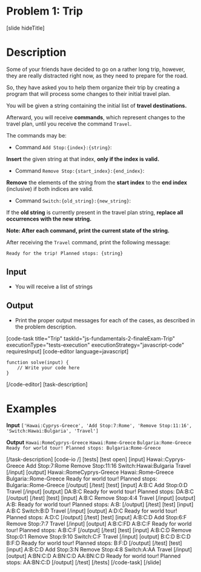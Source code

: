 # Problem 1: Trip

[slide hideTitle]
# Description

Some of your friends have decided to go on a rather long trip, however, they are really distracted right now, as they need to prepare for the road.

So, they have asked you to help them organize their trip by creating a program that will process some changes to their initial travel plan.

You will be given a string containing the initial list of **travel destinations.**

Afterward, you will receive **commands**, which represent changes to the travel plan, until you receive the command `Travel`.

The commands may be:

* Command `Add Stop:{index}:{string}`:

**Insert** the given string at that index, **only if the index is valid.**

* Command `Remove Stop:{start_index}:{end_index}`:

**Remove** the elements of the string from the **start index** to the **end index** \(inclusive\) if both indices are valid.

* Command `Switch:{old_string}:{new_string}`: 

If the **old string** is currently present in the travel plan string, **replace all occurrences with the new string.**

**Note: After each command, print the current state of the string.**

After receiving the `Travel` command, print the following message:

`Ready for the trip! Planned stops: {string}`

## Input

* You will receive a list of strings

## Output

* Print the proper output messages for each of the cases, as described in the problem description.

[code-task title="Trip" taskId="js-fundamentals-2-finaleExam-Trip" executionType="tests-execution" executionStrategy="javascript-code" requiresInput]
[code-editor language=javascript]
```
function solve(input) {
	// Write your code here
}
```
[/code-editor]
[task-description]

# Examples

**Input**
`['Hawai:Cyprys-Greece', 'Add Stop:7:Rome', 'Remove Stop:11:16', 'Switch:Hawai:Bulgaria', 'Travel']`

**Output**
`Hawai:RomeCyprys-Greece`
`Hawai:Rome-Greece`
`Bulgaria:Rome-Greece`
`Ready for world tour! Planned stops: Bulgaria:Rome-Greece`

[/task-description]
[code-io /]
[tests]
[test open]
[input]
Hawai\:\:Cyprys\-Greece
Add Stop\:7\:Rome
Remove Stop\:11\:16
Switch\:Hawai\:Bulgaria
Travel
[/input]
[output]
Hawai\:\:RomeCyprys\-Greece
Hawai\:\:Rome\-Greece
Bulgaria\:\:Rome\-Greece
Ready for world tour\! Planned stops\: Bulgaria\:\:Rome\-Greece
[/output]
[/test]
[test]
[input]
A:B:C
Add Stop:0:D
Travel
[/input]
[output]
DA:B:C
Ready for world tour! Planned stops: DA:B:C
[/output]
[/test]
[test]
[input]
A:B:C
Remove Stop:4:4
Travel
[/input]
[output]
A:B:
Ready for world tour! Planned stops: A:B:
[/output]
[/test]
[test]
[input]
A:B:C
Switch:B:D
Travel
[/input]
[output]
A:D:C
Ready for world tour! Planned stops: A:D:C
[/output]
[/test]
[test]
[input]
A:B:C:D
Add Stop:6:F
Remove Stop:7:7
Travel
[/input]
[output]
A:B:C:FD
A:B:C:F
Ready for world tour! Planned stops: A:B:C:F
[/output]
[/test]
[test]
[input]
A:B:C:D
Remove Stop:0:1
Remove Stop:9:10
Switch:C:F
Travel
[/input]
[output]
B:C:D
B:C:D
B:F:D
Ready for world tour! Planned stops: B:F:D
[/output]
[/test]
[test]
[input]
A:B:C:D
Add Stop:3:N
Remove Stop:4:8
Switch:A:AA
Travel
[/input]
[output]
A:BN:C:D
A:BN:C:D
AA:BN:C:D
Ready for world tour! Planned stops: AA:BN:C:D
[/output]
[/test]
[/tests]
[/code-task]
[/slide]
